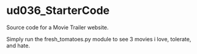 # ud036_StarterCode
Source code for a Movie Trailer website.

Simply run the fresh_tomatoes.py module to see 3 movies i love, tolerate, and hate.